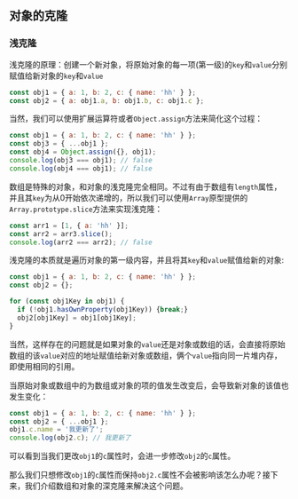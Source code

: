 ## 对象的克隆

### 浅克隆

浅克隆的原理：创建一个新对象，将原始对象的每一项(第一级)的`key`和`value`分别赋值给新对象的`key`和`value`

```javascript
const obj1 = { a: 1, b: 2, c: { name: 'hh' } };
const obj2 = { a: obj1.a, b: obj1.b, c: obj1.c };
```

当然，我们可以使用扩展运算符或者`Object.assign`方法来简化这个过程：

```javascript
const obj1 = { a: 1, b: 2, c: { name: 'hh' } };
const obj3 = { ...obj1 };
const obj4 = Object.assign({}, obj1);
console.log(obj3 === obj1); // false
console.log(obj4 === obj1); // false
```

数组是特殊的对象，和对象的浅克隆完全相同。不过有由于数组有`length`属性，并且其`key`为从0开始依次递增的，所以我们可以使用`Array`原型提供的`Array.prototype.slice`方法来实现浅克隆：

```javascript
const arr1 = [1, { a: 'hh' }];
const arr2 = arr3.slice();
console.log(arr2 === arr2); // false
```

浅克隆的本质就是遍历对象的第一级内容，并且将其`key`和`value`赋值给新的对象:

```javascript
const obj1 = { a: 1, b: 2, c: { name: 'hh' } };
const obj2 = {};

for (const obj1Key in obj1) {
  if (!obj1.hasOwnProperty(obj1Key)) {break;}
  obj2[obj1Key] = obj1[obj1Key];
}
```

当然，这样存在的问题就是如果对象的`value`还是对象或数组的话，会直接将原始数组的该`value`对应的地址赋值给新对象或数组，俩个`value`指向同一片堆内存，即使用相同的引用。

当原始对象或数组中的为数组或对象的项的值发生改变后，会导致新对象的该值也发生变化：

```javascript
const obj1 = { a: 1, b: 2, c: { name: 'hh' } };
const obj2 = { ...obj1 };
obj1.c.name = '我更新了';
console.log(obj2.c); // 我更新了
```

可以看到当我们更改`obj1`的`c`属性时，会进一步修改`obj2`的`c`属性。

那么我们只想修改`obj1`的`c`属性而保持`obj2.c`属性不会被影响该怎么办呢？接下来，我们介绍数组和对象的深克隆来解决这个问题。